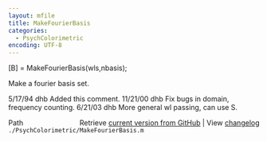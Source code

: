 ```yaml
---
layout: mfile
title: MakeFourierBasis
categories:
  - PsychColorimetric
encoding: UTF-8
---
```


\[B\] = MakeFourierBasis\(wls,nbasis\);

Make a fourier basis set.

5/17/94   dhb     Added this comment.
11/21/00  dhb   Fix bugs in domain, frequency counting.
6/21/03   dhb   More general wl passing, can use S.


<div class="code_header" style="text-align:right;">
  <span style="float:left;">Path&nbsp;&nbsp;</span> <span class="counter">Retrieve <a href=
  "https://raw.github.com/Psychtoolbox-3/Psychtoolbox-3/beta/./PsychColorimetric/MakeFourierBasis.m">current version from GitHub</a> | View <a href=
  "https://github.com/Psychtoolbox-3/Psychtoolbox-3/commits/beta/./PsychColorimetric/MakeFourierBasis.m">changelog</a></span>
</div>
<div class="code">
  <code>./PsychColorimetric/MakeFourierBasis.m</code>
</div>
